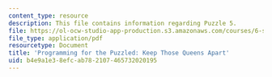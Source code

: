 ```yaml
---
content_type: resource
description: This file contains information regarding Puzzle 5.
file: https://ol-ocw-studio-app-production.s3.amazonaws.com/courses/6-s095-programming-for-the-puzzled-january-iap-2018/b4e9a1e38efcab782107465732020195_MIT6_S095IAP18_Puzzle_5.pdf
file_type: application/pdf
resourcetype: Document
title: 'Programming for the Puzzled: Keep Those Queens Apart'
uid: b4e9a1e3-8efc-ab78-2107-465732020195
---
```

